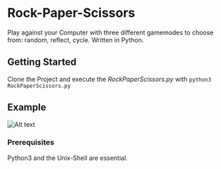 # Rock-Paper-Scissors
Play against your Computer with three different gamemodes to choose from: random, reflect, cycle. Written in Python.

## Getting Started
Clone the Project and execute the _RockPaperScissors.py_ with `python3 RockPaperScissors.py `

## Example
![Alt text](https://dev.felixlutze.net/imgs/rock-paper-scissors.png "Playing Rock, Paper, Scissors")

### Prerequisites
Python3 and the Unix-Shell are essential.


